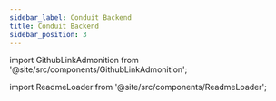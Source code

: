 ```yaml
---
sidebar_label: Conduit Backend
title: Conduit Backend
sidebar_position: 3
---
```


import GithubLinkAdmonition from '@site/src/components/GithubLinkAdmonition';

<GithubLinkAdmonition title="conduit-backend" text="Github" type="tip" link="https://www.github.com/johntwiix/conduit-backend/"/>

import ReadmeLoader from '@site/src/components/ReadmeLoader';

<ReadmeLoader repo="conduit-backend" branch="master"/>

